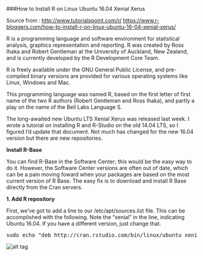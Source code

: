 ###How to Install R on Linux Ubuntu 16.04 Xenial Xerus

Source from : http://www.tutorialspoint.com/r/ 
https://www.r-bloggers.com/how-to-install-r-on-linux-ubuntu-16-04-xenial-xerus/

R is a programming language and software environment for statistical analysis, graphics representation and reporting. R was created by Ross Ihaka and Robert Gentleman at the University of Auckland, New Zealand, and is currently developed by the R Development Core Team.

R is freely available under the GNU General Public License, and pre-compiled binary versions are provided for various operating systems like Linux, Windows and Mac.

This programming language was named R, based on the first letter of first name of the two R authors (Robert Gentleman and Ross Ihaka), and partly a play on the name of the Bell Labs Language S.

The long-awaited new Ubuntu LTS Xenial Xerus was released last week. I wrote a tutorial on installing R and R-Studio on the old 14.04 LTS, so I figured I’d update that document. Not much has changed for the new 16.04 version but there are new repositories.

<b>Install R-Base</b>

You can find R-Base in the Software Center; this would be the easy way to do it. However, the Software Center versions are often out of date, which can be a pain moving foward when your packages are based on the most current version of R Base. The easy fix is to download and install R Base directly from the Cran servers.


<b>1. Add R repository</b>

First, we’ve got to add a line to our /etc/apt/sources.list file. This can be accomplished with the following. Note the “xenial” in the line, indicating Ubuntu 16.04. If you have a different version, just change that.

<pre>sudo echo "deb http://cran.rstudio.com/bin/linux/ubuntu xenial/" | sudo tee -a /etc/apt/sources.list</pre>

![alt tag](https://github.com/syaifulahdan/Rscript/blob/master/image/Screenshot%20from%202016-09-19%2017-13-21.png)

